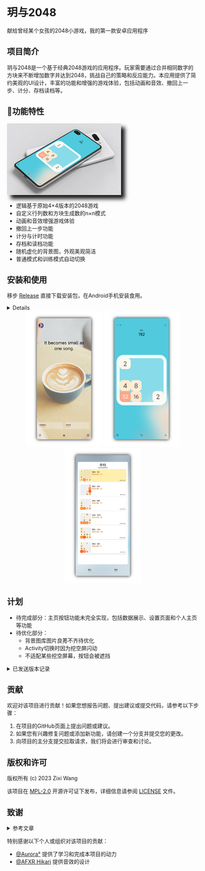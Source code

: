 # 玥与2048
献给曾经某个女孩的2048小游戏，我的第一款安卓应用程序

## 项目简介

玥与2048是一个基于经典2048游戏的应用程序。玩家需要通过合并相同数字的方块来不断增加数字并达到2048，挑战自己的策略和反应能力。本应用提供了简约美观的UI设计，丰富的功能和增强的游戏体验，包括动画和音效、撤回上一步、计分、存档读档等。

## 🍉功能特性

<div style="display: inline-block; box-shadow: 10px 10px 10px rgba(0, 0, 0, 0.9);">
  <img src="https://github.com/Dramwig/Yueh-and-2048/blob/master/fig/show%20(8).png" alt="Image" align="right" width="300px" />
</div>

- 逻辑基于原始4×4版本的2048游戏
- 自定义行列数和方块生成数的n×n模式
- 动画和音效增强游戏体验
- 撤回上一步功能
- 计分与计时功能
- 存档和读档功能
- 随机虚化的背景图，外观美观简洁
- 普通模式和训练模式自动切换
  
## 安装和使用

移步 [Release](https://github.com/Dramwig/Yueh-and-2048/releases) 直接下载安装包，在Android手机安装食用。

<details>
  
1. 克隆或下载本项目的代码到本地计算机。
  
2. 在Android开发环境中打开项目。

3. 构建并安装应用程序到Android设备或模拟器。

4. 打开应用程序并开始玩玥与2048游戏。

</details>

<div align=center>
  <img src="https://github.com/Dramwig/Yueh-and-2048/blob/master/fig/show%20(1).png" alt="Image 1" width="200px" />
  <img src="https://github.com/Dramwig/Yueh-and-2048/blob/master/fig/show%20(9).png" alt="Image 2" width="200px" />
  <img src="https://github.com/Dramwig/Yueh-and-2048/blob/master/fig/show%20(10).png" alt="Image 3" width="200px" />
</div>

## 计划

- 待完成部分：主页按钮功能未完全实现，包括数据展示、设置页面和个人主页等功能
- 待优化部分：
  - 背景图库图片良莠不齐待优化
  - Activity切换时因为挖空屏闪动
  - 不适配某些挖空屏幕，按钮会被遮挡

<details>
  <summary>已发送版本记录</summary>
  <p>
  <ul>
    <li>版本 1.3 - 发布日期 2023年10月18日 - game2048-1.3-release.apk</li>
    <li>版本 1.4 - 发布日期 2023年10月26日 - game2048-1.4-release.apk</li>
    <li>版本 1.4.2 - 发布日期 2024年1月30日 - game2048-1.4.2.apk</li>
  </ul>
</details>

## 贡献

欢迎对该项目进行贡献！如果您想报告问题、提出建议或提交代码，请参考以下步骤：

1. 在项目的GitHub页面上提出问题或建议。
2. 如果您有兴趣修复问题或添加新功能，请创建一个分支并提交您的更改。
3. 向项目的主分支提交拉取请求，我们将会进行审查和讨论。

## 版权和许可

版权所有 (c) 2023 Zixi Wang

该项目在 [MPL-2.0](https://mozillachina.github.io/MPL/) 开源许可证下发布，详细信息请参阅 [LICENSE](LICENSE) 文件。

## 致谢

<details>
  <summary>参考文章</summary>
  <p>
  <ul>
    <li><a href="https://huaweicloud.csdn.net/650959ad6b896f66024cc66d.html?dp_token=eyJ0eXAiOiJKV1QiLCJhbGciOiJIUzI1NiJ9.eyJpZCI6NDMyODA2NSwiZXhwIjoxNzA3NDA4OTQ5LCJpYXQiOjE3MDY4MDQxNDksInVzZXJuYW1lIjoicXFfMzk1NTUxNjkifQ.ZMAglTqt66APDZ1NuWZ23djX7YpYic8-lP4YXGyzSP0)https://huaweicloud.csdn.net/650959ad6b896f66024cc66d.html?dp_token=eyJ0eXAiOiJKV1QiLCJhbGciOiJIUzI1NiJ9.eyJpZCI6NDMyODA2NSwiZXhwIjoxNzA3NDA4OTQ5LCJpYXQiOjE3MDY4MDQxNDksInVzZXJuYW1lIjoicXFfMzk1NTUxNjkifQ.ZMAglTqt66APDZ1NuWZ23djX7YpYic8-lP4YXGyzSP0">Android10.0通知Notification的使用这一篇就够了</a></li>
    <li><a href="https://blog.csdn.net/jerechen/article/details/102772731">Android SQLite 使用方法（含完整案例）</a></li>
  </ul>
</details>

特别感谢以下个人或组织对该项目的贡献：

- [@Aurora°]() 提供了学习和完成本项目的动力
- [@AFXR Hikari](https://github.com/AFXR17light) 提供音效的设计

